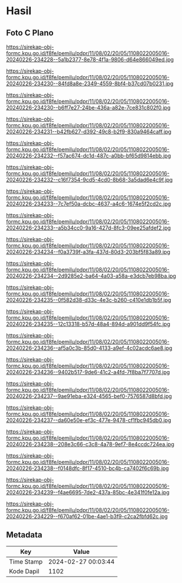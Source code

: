 # Hasil

## Foto C Plano

https://sirekap-obj-formc.kpu.go.id/f8fe/pemilu/pdpr/11/08/02/20/05/1108022005016-20240226-234228--5a1b2377-8e78-4f1a-9806-d64e866049ed.jpg

https://sirekap-obj-formc.kpu.go.id/f8fe/pemilu/pdpr/11/08/02/20/05/1108022005016-20240226-234230--84fd8a8e-2349-4559-8bf4-b37cd07b0231.jpg

https://sirekap-obj-formc.kpu.go.id/f8fe/pemilu/pdpr/11/08/02/20/05/1108022005016-20240226-234230--b6ff7e27-24be-436a-a82e-7ce831c802f0.jpg

https://sirekap-obj-formc.kpu.go.id/f8fe/pemilu/pdpr/11/08/02/20/05/1108022005016-20240226-234231--b42fb627-d392-49c8-b2f9-830a9464caff.jpg

https://sirekap-obj-formc.kpu.go.id/f8fe/pemilu/pdpr/11/08/02/20/05/1108022005016-20240226-234232--f57ac674-dc1d-487c-a0bb-bf65d9814ebb.jpg

https://sirekap-obj-formc.kpu.go.id/f8fe/pemilu/pdpr/11/08/02/20/05/1108022005016-20240226-234232--c16f7354-9cd5-4cd0-8b68-3a5dad6e4c9f.jpg

https://sirekap-obj-formc.kpu.go.id/f8fe/pemilu/pdpr/11/08/02/20/05/1108022005016-20240226-234233--7c7ef50a-dcbc-4637-a4c6-1674e5f2cd2c.jpg

https://sirekap-obj-formc.kpu.go.id/f8fe/pemilu/pdpr/11/08/02/20/05/1108022005016-20240226-234233--a5b34cc0-9a16-427d-8fc3-09ee25afdef2.jpg

https://sirekap-obj-formc.kpu.go.id/f8fe/pemilu/pdpr/11/08/02/20/05/1108022005016-20240226-234234--f0a3739f-a3fa-437d-80d3-203bf5f83a89.jpg

https://sirekap-obj-formc.kpu.go.id/f8fe/pemilu/pdpr/11/08/02/20/05/1108022005016-20240226-234234--2d9285e2-ba64-4a03-a58a-e3dcb7eb98ba.jpg

https://sirekap-obj-formc.kpu.go.id/f8fe/pemilu/pdpr/11/08/02/20/05/1108022005016-20240226-234235--0f582d38-d33c-4e3c-b260-c410e1db1b5f.jpg

https://sirekap-obj-formc.kpu.go.id/f8fe/pemilu/pdpr/11/08/02/20/05/1108022005016-20240226-234235--12c13318-b57d-48a4-894d-a901dd9f54fc.jpg

https://sirekap-obj-formc.kpu.go.id/f8fe/pemilu/pdpr/11/08/02/20/05/1108022005016-20240226-234236--af5a0c3b-85d0-4133-a9ef-4c02acdc6ae8.jpg

https://sirekap-obj-formc.kpu.go.id/f8fe/pemilu/pdpr/11/08/02/20/05/1108022005016-20240226-234236--9402b517-9de6-41c2-a4fd-7f8ba7f7707d.jpg

https://sirekap-obj-formc.kpu.go.id/f8fe/pemilu/pdpr/11/08/02/20/05/1108022005016-20240226-234237--9ae91eba-e324-4565-bef0-7576587d8bfd.jpg

https://sirekap-obj-formc.kpu.go.id/f8fe/pemilu/pdpr/11/08/02/20/05/1108022005016-20240226-234237--da60e50e-ef3c-477e-9478-cf1fbc945db0.jpg

https://sirekap-obj-formc.kpu.go.id/f8fe/pemilu/pdpr/11/08/02/20/05/1108022005016-20240226-234238--208e3c66-c3c8-4a78-9ef7-8e4ccdc724ea.jpg

https://sirekap-obj-formc.kpu.go.id/f8fe/pemilu/pdpr/11/08/02/20/05/1108022005016-20240226-234238--f0148dfc-8f17-4510-bc4b-ca7402f6c69b.jpg

https://sirekap-obj-formc.kpu.go.id/f8fe/pemilu/pdpr/11/08/02/20/05/1108022005016-20240226-234239--f4ae6695-7de2-437a-85bc-4e341f0fe12a.jpg

https://sirekap-obj-formc.kpu.go.id/f8fe/pemilu/pdpr/11/08/02/20/05/1108022005016-20240226-234229--f670af62-01be-4ae1-b3f9-c2ca2fbfd62c.jpg


## Metadata

| Key        | Value               |
| ---------- | ------------------- |
| Time Stamp | 2024-02-27 00:03:44 |
| Kode Dapil | 1102                |



